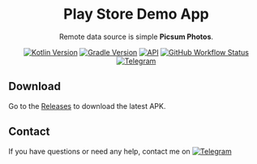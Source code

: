 <h1 align="center">Play Store Demo App</h1>
<p align="center"> 
Remote data source is simple <b>Picsum Photos</b>.
</p>

<p align="center">
  <a href="https://kotlinlang.org/docs/releases.html#release-details"><img alt="Kotlin Version" src="https://img.shields.io/badge/Kotlin-1.5.+-green.svg?style=flat&logo=kotlin"/></a>
  <a href="https://developer.android.com/studio/releases/gradle-plugin#7-0-2"><img alt="Gradle Version" src="https://img.shields.io/badge/Gradle-7.0.2-yellowgreen.svg?style=flat&logo=gradle"/></a>
  <a href="https://android-arsenal.com/api?level=24"><img alt="API" src="https://img.shields.io/badge/API-24%2B-brightgreen.svg?style=flat"/></a>
  <a href="https://github.com/boy12hoody/PlayStoreDemo/actions/workflows/android.yml"><img alt="GitHub Workflow Status" src="https://img.shields.io/github/workflow/status/boy12hoody/PlayStoreDemo/Build%20&%20Publish%20Debug%20APK"></a>
  <a href="https://t.me/boywonder"><img alt="Telegram" src="https://img.shields.io/badge/Telegram-@BoyWonder-blue.svg?style=flat&logo=telegram"/></a>
</p>

## Download
Go to the [Releases](https://github.com/boy12hoody/PlayStoreDemo/releases) to download the latest APK.

## Contact
If you have questions or need any help, contact me on
[![Telegram](https://img.shields.io/badge/Telegram-@BoyWonder-blue.svg?style=flat&logo=telegram)](https://t.me/boywonder)

